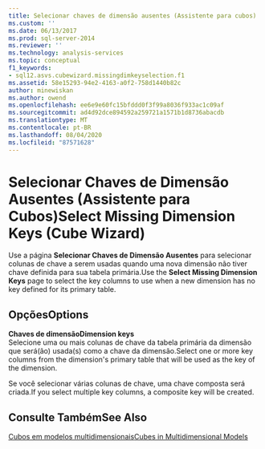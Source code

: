```yaml
---
title: Selecionar chaves de dimensão ausentes (Assistente para cubos) | Microsoft Docs
ms.custom: ''
ms.date: 06/13/2017
ms.prod: sql-server-2014
ms.reviewer: ''
ms.technology: analysis-services
ms.topic: conceptual
f1_keywords:
- sql12.asvs.cubewizard.missingdimkeyselection.f1
ms.assetid: 58e15293-94e2-4163-a0f2-758d1440b82c
author: minewiskan
ms.author: owend
ms.openlocfilehash: ee6e9e60fc15bfddd0f3f99a8036f933ac1c09af
ms.sourcegitcommit: ad4d92dce894592a259721a1571b1d8736abacdb
ms.translationtype: MT
ms.contentlocale: pt-BR
ms.lasthandoff: 08/04/2020
ms.locfileid: "87571628"
---
```

# <a name="select-missing-dimension-keys-cube-wizard"></a><span data-ttu-id="b6109-102">Selecionar Chaves de Dimensão Ausentes (Assistente para Cubos)</span><span class="sxs-lookup"><span data-stu-id="b6109-102">Select Missing Dimension Keys (Cube Wizard)</span></span>
  <span data-ttu-id="b6109-103">Use a página **Selecionar Chaves de Dimensão Ausentes** para selecionar colunas de chave a serem usadas quando uma nova dimensão não tiver chave definida para sua tabela primária.</span><span class="sxs-lookup"><span data-stu-id="b6109-103">Use the **Select Missing Dimension Keys** page to select the key columns to use when a new dimension has no key defined for its primary table.</span></span>  
  
## <a name="options"></a><span data-ttu-id="b6109-104">Opções</span><span class="sxs-lookup"><span data-stu-id="b6109-104">Options</span></span>  
 <span data-ttu-id="b6109-105">**Chaves de dimensão**</span><span class="sxs-lookup"><span data-stu-id="b6109-105">**Dimension keys**</span></span>  
 <span data-ttu-id="b6109-106">Selecione uma ou mais colunas de chave da tabela primária da dimensão que será(ão) usada(s) como a chave da dimensão.</span><span class="sxs-lookup"><span data-stu-id="b6109-106">Select one or more key columns from the dimension's primary table that will be used as the key of the dimension.</span></span>  
  
 <span data-ttu-id="b6109-107">Se você selecionar várias colunas de chave, uma chave composta será criada.</span><span class="sxs-lookup"><span data-stu-id="b6109-107">If you select multiple key columns, a composite key will be created.</span></span>  
  
## <a name="see-also"></a><span data-ttu-id="b6109-108">Consulte Também</span><span class="sxs-lookup"><span data-stu-id="b6109-108">See Also</span></span>  
 [<span data-ttu-id="b6109-109">Cubos em modelos multidimensionais</span><span class="sxs-lookup"><span data-stu-id="b6109-109">Cubes in Multidimensional Models</span></span>](multidimensional-models/cubes-in-multidimensional-models.md)  
  
  
